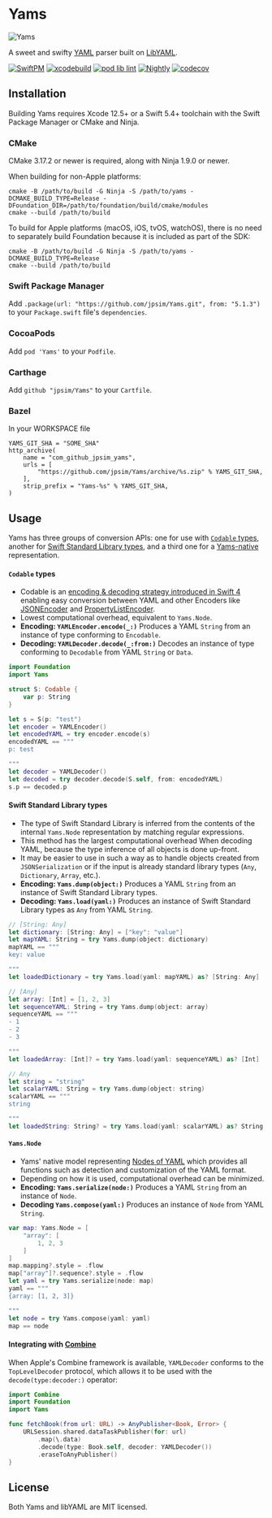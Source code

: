 # Yams

![Yams](https://raw.githubusercontent.com/jpsim/Yams/main/yams.jpg)

A sweet and swifty [YAML](http://yaml.org/) parser built on
[LibYAML](https://github.com/yaml/libyaml).

[![SwiftPM](https://github.com/jpsim/Yams/workflows/SwiftPM/badge.svg)](https://github.com/jpsim/Yams/actions?query=workflow%3ASwiftPM)
[![xcodebuild](https://github.com/jpsim/Yams/workflows/xcodebuild/badge.svg)](https://github.com/jpsim/Yams/actions?query=workflow%3Axcodebuild)
[![pod lib lint](https://github.com/jpsim/Yams/workflows/pod%20lib%20lint/badge.svg)](https://github.com/jpsim/Yams/actions?query=workflow%3A%22pod+lib+lint%22)
[![Nightly](https://github.com/jpsim/Yams/workflows/Nightly/badge.svg)](https://github.com/jpsim/Yams/actions?query=workflow%3ANightly)
[![codecov](https://codecov.io/gh/jpsim/Yams/branch/main/graph/badge.svg)](https://codecov.io/gh/jpsim/Yams)

## Installation

Building Yams requires Xcode 12.5+ or a Swift 5.4+ toolchain with the
Swift Package Manager or CMake and Ninja.

### CMake

CMake 3.17.2 or newer is required, along with Ninja 1.9.0 or newer.

When building for non-Apple platforms:

```
cmake -B /path/to/build -G Ninja -S /path/to/yams -DCMAKE_BUILD_TYPE=Release -DFoundation_DIR=/path/to/foundation/build/cmake/modules
cmake --build /path/to/build
```

To build for Apple platforms (macOS, iOS, tvOS, watchOS), there is no
need to separately build Foundation because it is included as part of
the SDK:

```
cmake -B /path/to/build -G Ninja -S /path/to/yams -DCMAKE_BUILD_TYPE=Release
cmake --build /path/to/build
```

### Swift Package Manager

Add `.package(url: "https://github.com/jpsim/Yams.git", from: "5.1.3")` to your
`Package.swift` file's `dependencies`.

### CocoaPods

Add `pod 'Yams'` to your `Podfile`.

### Carthage

Add `github "jpsim/Yams"` to your `Cartfile`.

### Bazel

In your WORKSPACE file

```WORKSPACE
YAMS_GIT_SHA = "SOME_SHA"
http_archive(
    name = "com_github_jpsim_yams",
    urls = [
        "https://github.com/jpsim/Yams/archive/%s.zip" % YAMS_GIT_SHA,
    ],
    strip_prefix = "Yams-%s" % YAMS_GIT_SHA,
)
```

## Usage

Yams has three groups of conversion APIs:
one for use with [`Codable` types](#codable-types),
another for [Swift Standard Library types](#swift-standard-library-types),
and a third one for a [Yams-native](#yamsnode) representation.

#### `Codable` types

- Codable is an [encoding & decoding strategy introduced in Swift 4][Codable]
  enabling easy conversion between YAML and other Encoders like
  [JSONEncoder][JSONEncoder] and [PropertyListEncoder][PropertyListEncoder].
- Lowest computational overhead, equivalent to `Yams.Node`.
- **Encoding: `YAMLEncoder.encode(_:)`**
  Produces a YAML `String` from an instance of type conforming to `Encodable`.
- **Decoding: `YAMLDecoder.decode(_:from:)`**
  Decodes an instance of type conforming to `Decodable` from YAML `String` or
  `Data`.

```swift
import Foundation
import Yams

struct S: Codable {
    var p: String
}

let s = S(p: "test")
let encoder = YAMLEncoder()
let encodedYAML = try encoder.encode(s)
encodedYAML == """
p: test

"""
let decoder = YAMLDecoder()
let decoded = try decoder.decode(S.self, from: encodedYAML)
s.p == decoded.p
```

#### Swift Standard Library types

- The type of Swift Standard Library is inferred from the contents of the
  internal `Yams.Node` representation by matching regular expressions.
- This method has the largest computational overhead When decoding YAML, because
  the type inference of all objects is done up-front.
- It may be easier to use in such a way as to handle objects created from
  `JSONSerialization` or if the input is already standard library types
  (`Any`, `Dictionary`, `Array`, etc.).
- **Encoding: `Yams.dump(object:)`**
  Produces a YAML `String` from an instance of Swift Standard Library types.
- **Decoding: `Yams.load(yaml:)`**
  Produces an instance of Swift Standard Library types as `Any` from YAML
  `String`.

```swift
// [String: Any]
let dictionary: [String: Any] = ["key": "value"]
let mapYAML: String = try Yams.dump(object: dictionary)
mapYAML == """
key: value

"""
let loadedDictionary = try Yams.load(yaml: mapYAML) as? [String: Any]

// [Any]
let array: [Int] = [1, 2, 3]
let sequenceYAML: String = try Yams.dump(object: array)
sequenceYAML == """
- 1
- 2
- 3

"""
let loadedArray: [Int]? = try Yams.load(yaml: sequenceYAML) as? [Int]

// Any
let string = "string"
let scalarYAML: String = try Yams.dump(object: string)
scalarYAML == """
string

"""
let loadedString: String? = try Yams.load(yaml: scalarYAML) as? String
```

#### `Yams.Node`

- Yams' native model representing [Nodes of YAML][Nodes Spec] which provides all
  functions such as detection and customization of the YAML format.
- Depending on how it is used, computational overhead can be minimized.
- **Encoding: `Yams.serialize(node:)`**
  Produces a YAML `String` from an instance of `Node`.
- **Decoding `Yams.compose(yaml:)`**
  Produces an instance of `Node` from YAML `String`.

```swift
var map: Yams.Node = [
    "array": [
        1, 2, 3
    ]
]
map.mapping?.style = .flow
map["array"]?.sequence?.style = .flow
let yaml = try Yams.serialize(node: map)
yaml == """
{array: [1, 2, 3]}

"""
let node = try Yams.compose(yaml: yaml)
map == node
```

#### Integrating with [Combine](https://developer.apple.com/documentation/combine)

When Apple's Combine framework is available, `YAMLDecoder` conforms to the
`TopLevelDecoder` protocol, which allows it to be used with the
`decode(type:decoder:)` operator:

```swift
import Combine
import Foundation
import Yams

func fetchBook(from url: URL) -> AnyPublisher<Book, Error> {
    URLSession.shared.dataTaskPublisher(for: url)
        .map(\.data)
        .decode(type: Book.self, decoder: YAMLDecoder())
        .eraseToAnyPublisher()
}
```

## License

Both Yams and libYAML are MIT licensed.

[Codable]: https://developer.apple.com/documentation/foundation/archives_and_serialization/encoding_and_decoding_custom_types
[JSONEncoder]: https://developer.apple.com/documentation/foundation/jsonencoder
[PropertyListEncoder]: https://developer.apple.com/documentation/foundation/propertylistencoder
[Nodes Spec]: http://www.yaml.org/spec/1.2/spec.html#id2764044
